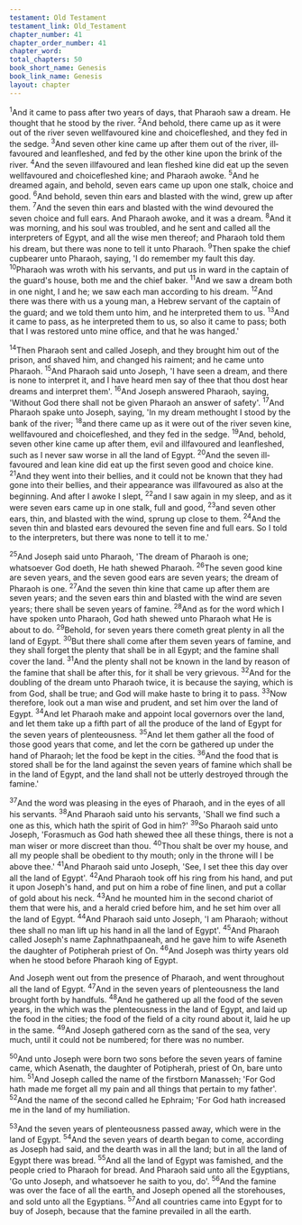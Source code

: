```yaml
---
testament: Old Testament
testament_link: Old_Testament
chapter_number: 41
chapter_order_number: 41
chapter_word: 
total_chapters: 50
book_short_name: Genesis
book_link_name: Genesis
layout: chapter
---
```


<sup>1</sup>And it came to pass after two years of days, that Pharaoh saw a dream. He thought that he stood by the river. <sup>2</sup>And behold, there came up as it were out of the river seven well­favoured kine and choice­fleshed, and they fed in the sedge. <sup>3</sup>And seven other kine came up after them out of the river, ill­favoured and lean­fleshed, and fed by the other kine upon the brink of the river. <sup>4</sup>And the seven ill­favoured and lean­ fleshed kine did eat up the seven well­favoured and choice­fleshed kine; and Pharaoh awoke. <sup>5</sup>And he dreamed again, and behold, seven ears came up upon one stalk, choice and good. <sup>6</sup>And behold, seven thin ears and blasted with the wind, grew up after them. <sup>7</sup>And the seven thin ears and blasted with the wind devoured the seven choice and full ears. And Pharaoh awoke, and it was a dream.  <sup>8</sup>And it was morning, and his soul was troubled, and he sent and called all the interpreters of Egypt, and all the wise men thereof; and Pharaoh told them his dream, but there was none to tell it unto Pharaoh. <sup>9</sup>Then spake the chief cupbearer unto Pharaoh, saying, 'I do remember my fault this day. <sup>10</sup>Pharaoh was wroth with his servants, and put us in ward in the captain of the guard's house, both me and the chief baker. <sup>11</sup>And we saw a dream both in one night, I and he; we saw each man according to his dream. <sup>12</sup>And there was there with us a young man, a Hebrew servant of the captain of the guard; and we told them unto him, and he interpreted them to us. <sup>13</sup>And it came to pass, as he interpreted them to us, so also it came to pass; both that I was restored unto mine office, and that he was hanged.'

<sup>14</sup>Then Pharaoh sent and called Joseph, and they brought him out of the prison, and shaved him, and changed his raiment; and he came unto Pharaoh. <sup>15</sup>And Pharaoh said unto Joseph, 'I have seen a dream, and there is none to interpret it, and I have heard men say of thee that thou dost hear dreams and interpret them'. <sup>16</sup>And Joseph answered Pharaoh, saying, 'Without God there shall not be given Pharaoh an answer of safety'. <sup>17</sup>And Pharaoh spake unto Joseph, saying, 'In my dream methought I stood by the bank of the river; <sup>18</sup>and there came up as it were out of the river seven kine, well­favoured and choice­fleshed, and they fed in the sedge. <sup>19</sup>And, behold, seven other kine came up after them, evil and ill­favoured and lean­fleshed, such as I never saw worse in all the land of Egypt. <sup>20</sup>And the seven ill­favoured and lean kine did eat up the first seven good and choice kine. <sup>21</sup>And they went into their bellies, and it could not be known that they had gone into their bellies, and their appearance was ill­favoured as also at the beginning. And after I awoke I slept, <sup>22</sup>and I saw again in my sleep, and as it were seven ears came up in one stalk, full and good, <sup>23</sup>and seven other ears, thin, and blasted with the wind, sprung up close to them. <sup>24</sup>And the seven thin and blasted ears devoured the seven fine and full ears. So I told to the interpreters, but there was none to tell it to me.'

<sup>25</sup>And Joseph said unto Pharaoh, 'The dream of Pharaoh is one; whatsoever God doeth, He hath shewed Pharaoh. <sup>26</sup>The seven good kine are seven years, and the seven good ears are seven years; the dream of Pharaoh is one. <sup>27</sup>And the seven thin kine that came up after them are seven years; and the seven ears thin and blasted with the wind are seven years; there shall be seven years of famine. <sup>28</sup>And as for the word which I have spoken unto Pharaoh, God hath shewed unto Pharaoh what He is about to do. <sup>29</sup>Behold, for seven years there cometh great plenty in all the land of Egypt. <sup>30</sup>But there shall come after them seven years of famine, and they shall forget the plenty that shall be in all Egypt; and the famine shall cover the land. <sup>31</sup>And the plenty shall not be known in the land by reason of the famine that shall be after this, for it shall be very grievous. <sup>32</sup>And for the doubling of the dream unto Pharaoh twice, it is because the saying, which is from God, shall be true; and God will make haste to bring it to pass. <sup>33</sup>Now therefore, look out a man wise and prudent, and set him over the land of Egypt. <sup>34</sup>And let Pharaoh make and appoint local governors over the land, and let them take up a fifth part of all the produce of the land of Egypt for the seven years of plenteousness. <sup>35</sup>And let them gather all the food of those good years that come, and let the corn be gathered up under the hand of Pharaoh; let the food be kept in the cities. <sup>36</sup>And the food that is stored shall be for the land against the seven years of famine which shall be in the land of Egypt, and the land shall not be utterly destroyed through the famine.'

<sup>37</sup>And the word was pleasing in the eyes of Pharaoh, and in the eyes of all his servants. <sup>38</sup>And Pharaoh said unto his servants, 'Shall we find such a one as this, which hath the spirit of God in him?' <sup>39</sup>So Pharaoh said unto Joseph, 'Forasmuch as God hath shewed thee all these things, there is not a man wiser or more discreet than thou. <sup>40</sup>Thou shalt be over my house, and all my people shall be obedient to thy mouth; only in the throne will I be above thee.' <sup>41</sup>And Pharaoh said unto Joseph, 'See, I set thee this day over all the land of Egypt'. <sup>42</sup>And Pharaoh took off his ring from his hand, and put it upon Joseph's hand, and put on him a robe of fine linen, and put a collar of gold about his neck. <sup>43</sup>And he mounted him in the second chariot of them that were his, and a herald cried before him, and he set him over all the land of Egypt. <sup>44</sup>And Pharaoh said unto Joseph, 'I am Pharaoh; without thee shall no man lift up his hand in all the land of Egypt'. <sup>45</sup>And Pharaoh called Joseph's name Zaphnath­paaneah, and he gave him to wife Aseneth the daughter of Poti­pherah priest of On. <sup>46</sup>And Joseph was thirty years old when he stood before Pharaoh king of Egypt.

And Joseph went out from the presence of Pharaoh, and went throughout all the land of Egypt. <sup>47</sup>And in the seven years of plenteousness the land brought forth by handfuls. <sup>48</sup>And he gathered up all the food of the seven years, in the which was the plenteousness in the land of Egypt, and laid up the food in the cities; the food of the field of a city round about it, laid he up in the same. <sup>49</sup>And Joseph gathered corn as the sand of the sea, very much, until it could not be numbered; for there was no number.

<sup>50</sup>And unto Joseph were born two sons before the seven years of famine came, which Asenath, the daughter of Poti­pherah, priest of On, bare unto him. <sup>51</sup>And Joseph called the name of the firstborn Manasseh; 'For God hath made me forget all my pain and all things that pertain to my father'. <sup>52</sup>And the name of the second called he Ephraim; 'For God hath increased me in the land of my humiliation.

<sup>53</sup>And the seven years of plenteousness passed away, which were in the land of Egypt. <sup>54</sup>And the seven years of dearth began to come, according as Joseph had said, and the dearth was in all the land; but in all the land of Egypt there was bread. <sup>55</sup>And all the land of Egypt was famished, and the people cried to Pharaoh for bread. And Pharaoh said unto all the Egyptians, 'Go unto Joseph, and whatsoever he saith to you, do'. <sup>56</sup>And the famine was over the face of all the earth, and Joseph opened all the storehouses, and sold unto all the Egyptians. <sup>57</sup>And all countries came into Egypt for to buy of Joseph, because that the famine prevailed in all the earth.
